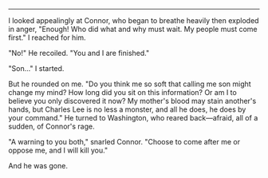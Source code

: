 
* * *

I looked appealingly at Connor, who began to breathe heavily then exploded in anger, "Enough! Who did what and why must wait. My people must come first." I reached for him.

"No!" He recoiled. "You and I are finished."

"Son..." I started.

But he rounded on me. "Do you think me so soft that calling me son might change my mind? How long did you sit on this information? Or am I to believe you only discovered it now? My mother's blood may stain another's hands, but Charles Lee is no less a monster, and all he does, he does by your command." He turned to Washington, who reared back—afraid, all of a sudden, of Connor's rage.

"A warning to you both," snarled Connor. "Choose to come after me or oppose me, and I will kill you."

And he was gone.
